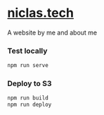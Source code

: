 # [niclas.tech](https://niclas.tech)

A website by me and about me

### Test locally
```sh
npm run serve
```

### Deploy to S3
```sh
npm run build
npm run deploy
```
